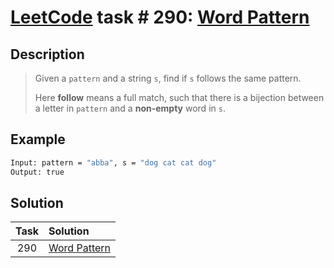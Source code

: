 # [LeetCode][leetcode] task # 290: [Word Pattern][task]

Description
-----------

> Given a `pattern` and a string `s`,
> find if `s` follows the same pattern.
> 
> Here **follow** means a full match,
> such that there is a bijection between
> a letter in `pattern` and a **non-empty** word in `s`.

 Example
-------

```sh
Input: pattern = "abba", s = "dog cat cat dog"
Output: true
```

Solution
--------

| Task | Solution                 |
|:----:|:-------------------------|
| 290  | [Word Pattern][solution] |


[leetcode]: <http://leetcode.com/>
[task]: <https://leetcode.com/problems/word-pattern/>
[solution]: <https://github.com/wellaxis/witalis-jkit/blob/main/module/tasks/src/main/java/com/witalis/jkit/tasks/core/task/leetcode/h3/p290/option/Practice.java>
